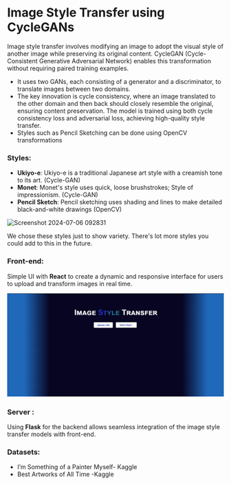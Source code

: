 # Image Style Transfer using CycleGANs
Image style transfer involves modifying an image to adopt the visual style of another image while preserving its original content. CycleGAN (Cycle-Consistent Generative Adversarial Network) enables this transformation without requiring paired training examples. 
* It uses two GANs, each consisting of a generator and a discriminator, to translate images between two domains. 
* The key innovation is cycle consistency, where an image translated to the other domain and then back should closely resemble the original, ensuring content preservation. The model is trained using both cycle consistency loss and adversarial loss, achieving high-quality style transfer.
* Styles such as Pencil Sketching can be done using OpenCV transformations
### Styles:
* **Ukiyo-e**: Ukiyo-e is a traditional Japanese art style with a creamish tone to its art. (Cycle-GAN)
* **Monet**: Monet's style uses quick, loose brushstrokes; Style of impressionism. (Cycle-GAN)
* **Pencil Sketch**: Pencil sketching uses shading and lines to make detailed black-and-white drawings (OpenCV)

![Screenshot 2024-07-06 092831](https://github.com/callistus-shawn/Image-Style-Transfer/assets/174804283/9320c10d-c105-4045-9ef5-5a1b60c5fdce)

We chose these styles just to show variety. There's lot more styles you could add to this in the future.


### Front-end: 
Simple UI with **React** to create a dynamic and responsive interface for users to upload and transform images in real time.

![]( https://github.com/callistus-shawn/Image-Style-Transfer/blob/main/test/readme.gif)
### Server : 
Using **Flask** for the backend allows seamless integration of the image style transfer models with front-end.

### Datasets:
* I’m Something of a Painter Myself- Kaggle
* Best Artworks of All Time -Kaggle



